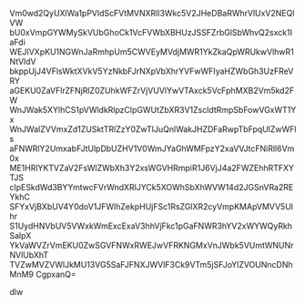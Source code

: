 Vm0wd2QyUXlWa1pPVldScFVtMVNXRll3Wkc5V2JHeDBaRWhrVlUxV2NEQlVW
bU0xVmpGYWMySkVUbGhoCk1VcFVWbXBHUzJSSFZrbGlSbWhvQ2sxck1IaFdi
WEJIVXpKU1NGWnJaRmhpUm5CWVEyMVdjMWR1YkZkaQpWRUkwVlhwR1NtVldV
bkppUjJ4VFlsWktXVkV5YzNkbFJrNXpVbXhrYVFwWFIyaHZWbGh3UzFReVRY
aGEKU0ZaVFlrZFNjRlZ0ZUhkWFZrVjVUVlYwVTAxck5VcFphMXB2Vm5kd2FW
WnJWak5XYlhCS1pVWldkRlpzClpGWUtZbXR3V1ZscldtRmpSbFowVGxWT1Yx
WnJWalZVVmxZd1ZUSktTRlZzY0ZwTlJuQnlWakJHZDFaRwpTbFpqUlZwWFls
aFNWRlY2UmxabFJtUlpDbUZHV1V0WmJYaGhWMFpzY2xaVVJtcFNiRll6Vm0x
ME1HRlYKTVZaV2FsWlZWbXh3Y2xsWGVHRmpiR1J6VjJ4a2FWZEhhRTFXYTJS
clpESkdWd3BYYmtwcFVrWndXRlJYCk5XOWhSbXhWVW14d2JGSnVRa2REYkhC
SFYxVjBXbUV4Y0doV1JFWlhZekpHUjFSc1RsZGlXR2cyVmpKMApVMVV5Ulhr
S1UydHNVbUV5VWxkWmExcExaV3hhVjFkc1pGaFNWR3hYV2xWYWQyRkhSalpX
YkVaWVZrVmEKU0ZwSGVFNWxRWEJwVFRKNGMxVnJWbk5VUmtWNUNrNVlUbXhT
TVZwMVZVWlJkMU13VG5SaFJFNXJWVlF3Ck9VTm5jSFJoYlZVOUNncDNhMnM9
CgpxanQ=

dlw